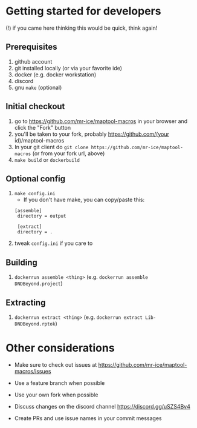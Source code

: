 # Getting started for developers
(!) if you came here thinking this would be quick, think again!

## Prerequisites

1. github account
1. git installed locally (or via your favorite ide)
1. docker (e.g. docker workstation)
1. discord
1. gnu `make` (optional)

## Initial checkout

1. go to https://github.com/mr-ice/maptool-macros in your browser and click the "Fork" button
1. you'll be taken to your fork, probably https://github.com/(your id)/maptool-macros
1. In your git client do `git clone https://github.com/mr-ice/maptool-macros` (or from your fork url, above)
1. `make build` or `dockerbuild`

## Optional config

1. `make config.ini`
   * If you don't have make, you can copy/paste this:
   ```
   [assemble]
	directory = output

	[extract]
	directory = .
   ```
1. tweak `config.ini` if you care to

## Building

1. `dockerrun assemble <thing>` (e.g. `dockerrun assemble DNDBeyond.project`)

## Extracting

1. `dockerrun extract <thing>` (e.g. `dockerrun extract Lib-DNDBeyond.rptok`)

# Other considerations

* Make sure to check out issues at https://github.com/mr-ice/maptool-macros/issues

* Use a feature branch when possible

* Use your own fork when possible

* Discuss changes on the discord channel https://discord.gg/uSZS4Bv4

* Create PRs and use issue names in your commit messages